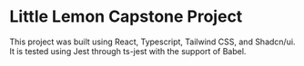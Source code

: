 # Little Lemon Capstone Project

This project was built using React, Typescript, Tailwind CSS, and Shadcn/ui. It is tested using Jest through ts-jest with the support of Babel.
